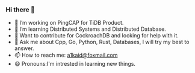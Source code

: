 ### Hi there 👋


- 🔭 I’m working on PingCAP for TiDB Product.
- 🌱 I’m learning Distributed Systems and Distributed Database.
- 🤔 Want to contribute for CockroachDB and looking for help with it.
- 💬 Ask me about Cpp, Go, Python, Rust, Databases, I will try my best to answer.
- 📫 How to reach me: a1kaid@foxmail.com
- 😄 Pronouns:I'm intrested in learning new things.
